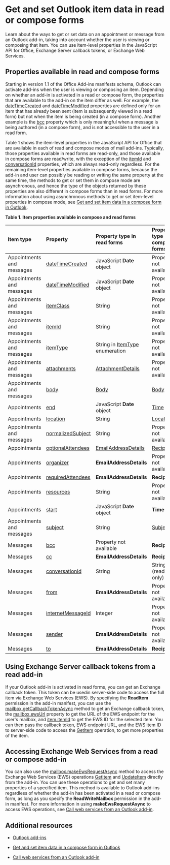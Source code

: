 
# Get and set Outlook item data in read or compose forms
Learn about the ways to get or set data on an appointment or message from an Outlook add-in, taking into account whether the user is viewing or composing that item. You can use item-level properties in the JavaScript API for Office, Exchange Server callback tokens, or Exchange Web Services.



## Properties available in read and compose forms


Starting in version 1.1 of the Office Add-ins manifests schema, Outlook can activate add-ins when the user is viewing or composing an item. Depending on whether an add-in is activated in a read or compose form, the properties that are available to the add-in on the item differ as well. For example, the [dateTimeCreated](http://dev.outlook.com/reference/add-ins/Office.context.mailbox.item.html) and [dateTimeModified](http://dev.outlook.com/reference/add-ins/Office.context.mailbox.item.html) properties are defined only for an item that has already been sent (item is subsequently viewed in a read form) but not when the item is being created (in a compose form). Another example is the [bcc](http://dev.outlook.com/reference/add-ins/Office.context.mailbox.item.html) property which is only meaningful when a message is being authored (in a compose form), and is not accessible to the user in a read form.

Table 1 shows the item-level properties in the JavaScript API for Office that are available in each of read and compose modes of mail add-ins. Typically, those properties available in read forms are read-only, and those available in compose forms are read/write, with the exception of the [itemId](http://dev.outlook.com/reference/add-ins/Office.context.mailbox.item.html) and [conversationId](http://dev.outlook.com/reference/add-ins/Office.context.mailbox.item.html) properties, which are always read-only regardless. For the remaining item-level properties available in compose forms, because the add-in and user can possibly be reading or writing the same property at the same time, the methods to get or set them in compose mode are asynchronous, and hence the type of the objects returned by these properties are also different in compose forms than in read forms. For more information about using asynchronous methods to get or set item-level properties in compose mode, see [Get and set item data in a compose form in Outlook](../outlook/get-and-set-item-data-in-a-compose-form.md).


**Table 1. Item properties available in compose and read forms**


|**Item type**|**Property**|**Property type in read forms**|**Property type in compose forms**|
|:-----|:-----|:-----|:-----|
|Appointments and messages|[dateTimeCreated](http://dev.outlook.com/reference/add-ins/Office.context.mailbox.item.html)|JavaScript  **Date** object|Property not available|
|Appointments and messages|[dateTimeModified](http://dev.outlook.com/reference/add-ins/Office.context.mailbox.item.html)|JavaScript  **Date** object|Property not available|
|Appointments and messages|[itemClass](http://dev.outlook.com/reference/add-ins/Office.context.mailbox.item.html)|String|Property not available|
|Appointments and messages|[itemId](http://dev.outlook.com/reference/add-ins/Office.context.mailbox.item.html)|String|Property not available|
|Appointments and messages|[itemType](http://dev.outlook.com/reference/add-ins/Office.context.mailbox.item.html)|String in [ItemType](http://dev.outlook.com/reference/add-ins/Office.MailboxEnums.html) enumeration|Property not available|
|Appointments and messages|[attachments](http://dev.outlook.com/reference/add-ins/Office.context.mailbox.item.html)|[AttachmentDetails](http://dev.outlook.com/reference/add-ins/simple-types.html)|Property not available|
|Appointments and messages|[body](http://dev.outlook.com/reference/add-ins/Office.context.mailbox.item.html)|[Body](http://dev.outlook.com/reference/add-ins/Body.html)|[Body](http://dev.outlook.com/reference/add-ins/Body.html)|
|Appointments|[end](http://dev.outlook.com/reference/add-ins/Office.context.mailbox.item.html)|JavaScript  **Date** object|[Time](http://dev.outlook.com/reference/add-ins/Time.html)|
|Appointments|[location](http://dev.outlook.com/reference/add-ins/Office.context.mailbox.item.html)|String|[Location](http://dev.outlook.com/reference/add-ins/Location.html)|
|Appointments and messages|[normalizedSubject](http://dev.outlook.com/reference/add-ins/Office.context.mailbox.item.html)|String|Property not available|
|Appointments|[optionalAttendees](http://dev.outlook.com/reference/add-ins/Office.context.mailbox.item.html)|[EmailAddressDetails](http://dev.outlook.com/reference/add-ins/simple-types.html)|[Recipients](http://dev.outlook.com/reference/add-ins/Recipients.html)|
|Appointments|[organizer](http://dev.outlook.com/reference/add-ins/Office.context.mailbox.item.html)|**EmailAddressDetails**|Property not available|
|Appointments|[requiredAttendees](http://dev.outlook.com/reference/add-ins/Office.context.mailbox.item.html)|**EmailAddressDetails**|**Recipients**|
|Appointments|[resources](http://dev.outlook.com/reference/add-ins/Office.context.mailbox.item.html)|String|Property not available|
|Appointments|[start](http://dev.outlook.com/reference/add-ins/Office.context.mailbox.item.html)|JavaScript  **Date** object|**Time**|
|Appointments and messages|[subject](http://dev.outlook.com/reference/add-ins/Office.context.mailbox.item.html)|String|[Subject](http://dev.outlook.com/reference/add-ins/Subject.html)|
|Messages|[bcc](http://dev.outlook.com/reference/add-ins/Office.context.mailbox.item.html)|Property not available|**Recipients**|
|Messages|[cc](http://dev.outlook.com/reference/add-ins/Office.context.mailbox.item.html)|**EmailAddressDetails**|**Recipients**|
|Messages|[conversationId](http://dev.outlook.com/reference/add-ins/Office.context.mailbox.item.html)|String|String (read only)|
|Messages|[from](http://dev.outlook.com/reference/add-ins/Office.context.mailbox.item.html)|**EmailAddressDetails**|Property not available|
|Messages|[internetMessageId](http://dev.outlook.com/reference/add-ins/Office.context.mailbox.item.html)|Integer|Property not available|
|Messages|[sender](http://dev.outlook.com/reference/add-ins/Office.context.mailbox.item.html)|**EmailAddressDetails**|Property not available|
|Messages|[to](http://dev.outlook.com/reference/add-ins/Office.context.mailbox.item.html)|**EmailAddressDetails**|**Recipients**|

## Using Exchange Server callback tokens from a read add-in


If your Outlook add-in is activated in read forms, you can get an Exchange callback token. This token can be usedin server-side code to access the full item via Exchange Web Services (EWS). By specifying the  **ReadItem** permission in the add-in manifest, you can use the [mailbox.getCallbackTokenAsync](http://dev.outlook.com/reference/add-ins/Office.context.mailbox.html) method to get an Exchange callback token, the [mailbox.ewsUrl](http://dev.outlook.com/reference/add-ins/Office.context.mailbox.html) property to get the URL of the EWS endpoint for the user's mailbox, and [item.itemId](http://dev.outlook.com/reference/add-ins/Office.context.mailbox.item.html) to get the EWS ID for the selected item. You can then pass the callback token, EWS endpoint URL, and the EWS item ID to server-side code to access the [GetItem](http://msdn.microsoft.com/en-us/library/e3590b8b-c2a7-4dad-a014-6360197b68e4%28Office.15%29.aspx) operation, to get more properties of the item.


## Accessing Exchange Web Services from a read or compose add-in


You can also use the [mailbox.makeEwsRequestAsync](http://dev.outlook.com/reference/add-ins/Office.context.mailbox.html) method to access the Exchange Web Services (EWS) operations [GetItem](http://msdn.microsoft.com/en-us/library/e3590b8b-c2a7-4dad-a014-6360197b68e4%28Office.15%29.aspx) and [UpdateItem](http://msdn.microsoft.com/en-us/library/5d027523-e0bc-4da2-b60b-0cb9fc1fdfe4%28Office.15%29.aspx) directly from the add-in. You can use these operations to get and set many properties of a specified item. This method is available to Outlook add-ins regardless of whether the add-in has been activated in a read or compose form, as long as you specify the **ReadWriteMailbox** permission in the add-in manifest. For more information in using **makeEwsRequestAsync** to access EWS operations, see [Call web services from an Outlook add-in](../outlook/web-services.md).


## Additional resources



- [Outlook add-ins](../outlook/outlook-add-ins.md)
    
- [Get and set item data in a compose form in Outlook](../outlook/get-and-set-item-data-in-a-compose-form.md)
    
- [Call web services from an Outlook add-in](../outlook/web-services.md)
    


